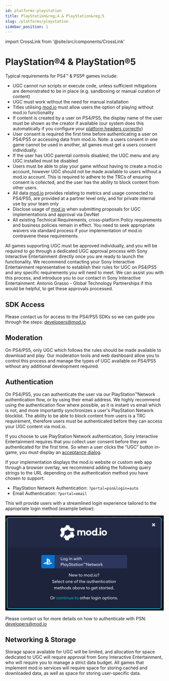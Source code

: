 ```yaml
---
id: platforms-playstation
title: PlayStation&reg;4 & PlayStation&reg;5
slug: /platforms/playstation
sidebar_position: 1
---
```

import CrossLink from '@site/src/components/CrossLink'

# PlayStation&reg;4 & PlayStation&reg;5

Typical requirements for PS4&trade; & PS5&reg; games include:
* UGC cannot run scripts or execute code, unless sufficient mitigations are demonstrated to be in place (e.g. sandboxing or manual curation of content)
* UGC must work without the need for manual installation
* Titles utilising [mod.io](https://mod.io/) must allow users the option of playing without mod.io functionality
* If content is created by a user on PS4/PS5, the display name of the user must be shown as the creator if available (our system does this automatically if you configure your [platform headers correctly](https://docs.mod.io/restapiref/#platforms))
* User consent is required the first time before authenticating a user on PS4/PS5 or accessing data from mod.io. Note: a users consent in one game cannot be used in another, all games must get a users consent individually.
* If the user has UGC parental controls disabled, the UGC menu and any UGC installed must be disabled
* Users must be able to play your game without having to create a mod.io account, however UGC should not be made available to users without a mod.io account. This is required to adhere to the TRCs of ensuring consent is collected, and the user has the ability to block content from other users.
* All data [mod.io](https://mod.io/) provides relating to metrics and usage connected to PS4/PS5, are provided at a partner level only, and for private internal use by your team only
* Disclose usage of [mod.io](https://mod.io/) when submitting proposals for UGC implementations and approval via DevNet
* All existing Technical Requirements, cross-platform Policy requirements and business policies remain in effect. You need to seek appropriate waivers via standard process if your implementation of mod.io contravene these requirements.

All games supporting UGC must be approved individually, and you will be required to go through a dedicated UGC approval process with Sony Interactive Entertainment directly once you are ready to launch the functionality. We recommend contacting your Sony Interactive Entertainment representative to establish their rules for UGC on PS4/PS5 and any specific requirements you will need to meet. We can assist you with this process, and introduce you to our contact in Sony Interactive Entertainment: Antonio Grasso - Global Technology Partnerships if this would be helpful, to get these approvals processed.

## SDK Access

Please contact us for access to the PS4/PS5 SDKs so we can guide you through the steps: [developers@mod.io](mailto:developers@mod.io)

## Moderation

On PS4/PS5, only UGC which follows the rules should be made available to download and play. Our moderation tools and web dashboard allow you to control this process and manage the types of UGC available on PS4/PS5 without any additional development required.

## Authentication

On PS4/PS5, you can authenticate the user via our PlayStation&trade;Network authentication flow, or by using their email address. We highly recommend using the authentication flow where possible, as it is instant vs email which is not, and more importantly synchronizes a user's PlayStation Network blocklist. The ability to be able to block content from users is a TRC requirement, therefore users must be authenticated before they can access your UGC content via mod.io. 

If you choose to use PlayStation Network authentication, Sony Interactive Entertainment requires that you collect user consent before they are authenticated for the first time. So when a user clicks the “UGC” button in-game, you must display an [acceptance dialog](/user-consent/).

If your implementation displays the mod.io website or custom web app through a browser overlay, we recommend adding the following query strings to the URL depending on the authentication method you have chosen to support:
* PlayStation Network Authentication: `?portal=psn&login=auto`
* Email Authentication: `?portal=email`

This will provide users with a streamlined login experience tailored to the appropriate login method (example below):

![PlayStation Network log in interface available in the mod.io web UI](images/console-support/psn_auth_web.png)

Please contact us for more details on how to authenticate with PSN: [developers@mod.io](mailto:developers@mod.io)

## Networking & Storage

Storage space available for UGC will be limited, and allocation for space dedicated to UGC will require approval from Sony Interactive Entertainment, who will require you to manage a strict data budget. All games that implement mod.io services will require space for storing cached and downloaded data, as well as space for storing user-specific data.